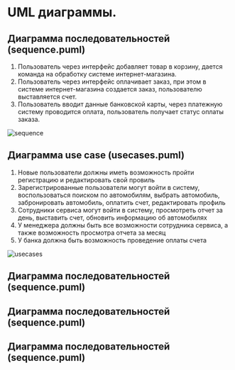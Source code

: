# UML диаграммы.

## Диаграмма последовательностей (sequence.puml)

1. Пользователь через интерфейс добавляет товар в корзину, дается команда на обработку системе интернет-магазина.
2. Пользователь через интерфейс оплачивает заказ, при этом в системе интернет-магазина создается заказ, пользователю выставляется счет.
3. Пользователь вводит данные банковской карты, через платежную систему проводится оплата, пользователь получает статус оплаты заказа.

![sequence](https://github.com/mellow-moon/uml_diagrams/assets/106676401/f2883cf1-2808-4993-94ea-b36230613a66)

## Диаграмма use case (usecases.puml)

1. Новые пользователи должны иметь возможность пройти регистрацию и редактировать свой провиль
2. Зарегистрированные пользователи могут войти в систему, воспользоваться поиском по автомобилям, выбрать автомобиль, забронировать автомобиль, оплатить счет, редактировать профиль
3. Сотрудники сервиса могут войти в систему, просмотреть отчет за день, выставить счет, обновить информацию об автомобилях
4. У менеджера должны быть все возможности сотрудника сервиса, а также возможность просмотра отчета за месяц
5. У банка должна быть возможность проведение оплаты счета

![usecases](https://github.com/mellow-moon/uml_diagrams/assets/106676401/d1f39319-3ae5-4ba6-bdff-277c13617007)

## Диаграмма последовательностей (sequence.puml)

## Диаграмма последовательностей (sequence.puml)

## Диаграмма последовательностей (sequence.puml)
